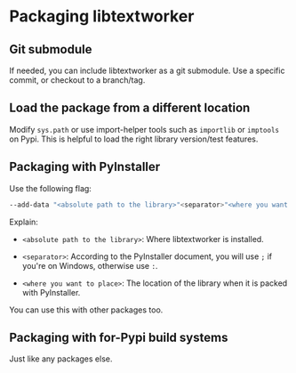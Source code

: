 # Packaging libtextworker

## Git submodule

If needed, you can include libtextworker as a git submodule. Use a specific commit, or checkout to a branch/tag.

## Load the package from a different location

Modify ```sys.path``` or use import-helper tools such as ```importlib``` or ```imptools``` on Pypi. This is helpful to load the right library version/test features.

## Packaging with PyInstaller

Use the following flag:
```bash
--add-data "<absolute path to the library>"<separator>"<where you want to place>"
```

Explain:

* ```<absolute path to the library>```: Where libtextworker is installed.

* ```<separator>```: According to the PyInstaller document, you will use `;` if you're on Windows, otherwise use `:`.

* ```<where you want to place>```: The location of the library when it is packed with PyInstaller.

You can use this with other packages too.

## Packaging with for-Pypi build systems

Just like any packages else.